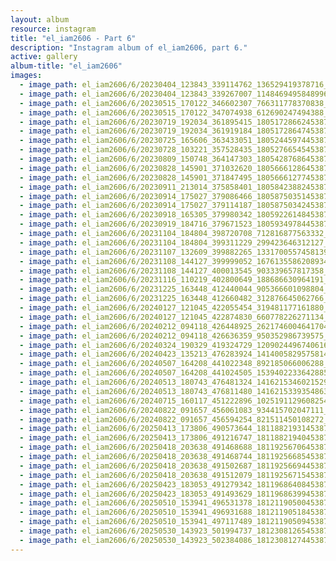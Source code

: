```yaml
---
layout: album
resource: instagram
title: "el_iam2606 - Part 6"
description: "Instagram album of el_iam2606, part 6."
active: gallery
album-title: "el_iam2606"
images:
  - image_path: el_iam2606/6/20230404_123843_339114762_136529419378716_1556646191683981034_n.jpg
  - image_path: el_iam2606/6/20230404_123843_339267007_1148469495848996_4049096009084941865_n.jpg
  - image_path: el_iam2606/6/20230515_170122_346602307_766311778370838_164271498217351233_n.jpg
  - image_path: el_iam2606/6/20230515_170122_347074938_612690247494388_6165817188645863228_n.jpg
  - image_path: el_iam2606/6/20230719_192034_361895415_18051728662453879_3572816828637135605_n.jpg
  - image_path: el_iam2606/6/20230719_192034_361919184_18051728647453879_5526569286511026235_n.jpg
  - image_path: el_iam2606/6/20230725_165606_363433051_18052445974453879_2555961120253064027_n.jpg
  - image_path: el_iam2606/6/20230728_103221_357528435_18052766545453879_7481739728936293787_n.jpg
  - image_path: el_iam2606/6/20230809_150748_364147303_18054287686453879_6700570799516753227_n.jpg
  - image_path: el_iam2606/6/20230828_145901_371032620_18056661286453879_9126334124963418233_n.jpg
  - image_path: el_iam2606/6/20230828_145901_371847495_18056661277453879_3961694324907612148_n.jpg
  - image_path: el_iam2606/6/20230911_213014_375858401_18058423882453879_4800127585834597260_n.jpg
  - image_path: el_iam2606/6/20230914_175027_379086466_18058750351453879_1612964921174760319_n.jpg
  - image_path: el_iam2606/6/20230914_175027_379114187_18058750342453879_6621788235821152592_n.jpg
  - image_path: el_iam2606/6/20230918_165305_379980342_18059226148453879_8627688198844570008_n.jpg
  - image_path: el_iam2606/6/20230919_184716_379671523_18059349784453879_3916954756445927761_n.jpg
  - image_path: el_iam2606/6/20231104_184804_398720708_712816877563332_1613663094148790189_n.jpg
  - image_path: el_iam2606/6/20231104_184804_399311229_299423646312127_6036221619089303172_n.jpg
  - image_path: el_iam2606/6/20231107_132609_399882265_1331700557458139_2887754602102260475_n.jpg
  - image_path: el_iam2606/6/20231108_144127_399999052_1676135586208934_2541341944490971898_n.jpg
  - image_path: el_iam2606/6/20231108_144127_400013545_903339657817358_5577305930449703601_n.jpg
  - image_path: el_iam2606/6/20231116_110219_402800649_188686630964191_3756613330296980800_n.jpg
  - image_path: el_iam2606/6/20231225_163448_412440044_905366601098804_8997223980298919692_n.jpg
  - image_path: el_iam2606/6/20231225_163448_412660482_312876645062766_7975462316709334209_n.jpg
  - image_path: el_iam2606/6/20240127_121045_422055454_319481177161880_5367894917820608763_n.jpg
  - image_path: el_iam2606/6/20240127_121045_422874830_660778226271134_8778542876538249154_n.jpg
  - image_path: el_iam2606/6/20240212_094118_426448925_2621746004641704_3069248312789434126_n.jpg
  - image_path: el_iam2606/6/20240212_094118_426636359_950352986739575_8640783404298465631_n.jpg
  - image_path: el_iam2606/6/20240324_190329_419324729_1209024496740616_3104676494515831156_n.jpg
  - image_path: el_iam2606/6/20240423_135213_476283924_1414005829575814_1921062303904214464_n.jpg
  - image_path: el_iam2606/6/20240507_164208_441022348_892185066006288_7471905811327040927_n.jpg
  - image_path: el_iam2606/6/20240507_164208_441024505_1539402233642885_1673076191822039_n.jpg
  - image_path: el_iam2606/6/20240513_180743_476481324_1416215346021529_2906394330739740509_n.jpg
  - image_path: el_iam2606/6/20240513_180743_476811480_1416215339354863_9029557968412936385_n.jpg
  - image_path: el_iam2606/6/20240715_160117_451222896_1025191129608254_3771036076608508602_n.jpg
  - image_path: el_iam2606/6/20240822_091657_456061083_934415702047111_9030547480398112918_n.jpg
  - image_path: el_iam2606/6/20240822_091657_456594254_821511450108272_5656891215445793386_n.jpg
  - image_path: el_iam2606/6/20250413_173806_490573644_18118821931453879_4026582998285331479_n.jpg
  - image_path: el_iam2606/6/20250413_173806_491216747_18118821940453879_7411244193915218309_n.jpg
  - image_path: el_iam2606/6/20250418_203638_491468688_18119256706453879_4056962599446457953_n.jpg
  - image_path: el_iam2606/6/20250418_203638_491468744_18119256685453879_6589244443569252185_n.jpg
  - image_path: el_iam2606/6/20250418_203638_491502687_18119256694453879_4398898629136299308_n.jpg
  - image_path: el_iam2606/6/20250418_203638_491512079_18119256715453879_95692672691536840_n.jpg
  - image_path: el_iam2606/6/20250423_183053_491279342_18119686408453879_4503751427897267281_n.jpg
  - image_path: el_iam2606/6/20250423_183053_491493629_18119686399453879_6181237534690094790_n.jpg
  - image_path: el_iam2606/6/20250510_153941_496531378_18121190500453879_4696040798392268382_n.jpg
  - image_path: el_iam2606/6/20250510_153941_496931688_18121190518453879_897226734948290821_n.jpg
  - image_path: el_iam2606/6/20250510_153941_497117489_18121190509453879_4551196760366433967_n.jpg
  - image_path: el_iam2606/6/20250530_143923_501994737_18123081265453879_777780316912403431_n.jpg
  - image_path: el_iam2606/6/20250530_143923_502384086_18123081274453879_8978632685811658091_n.jpg
---
```

